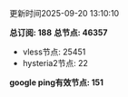 更新时间2025-09-20 13:10:10

**总订阅: 188**
**总节点: 46357**
- vless节点: 25451
- hysteria2节点: 22

**google ping有效节点: 151**
